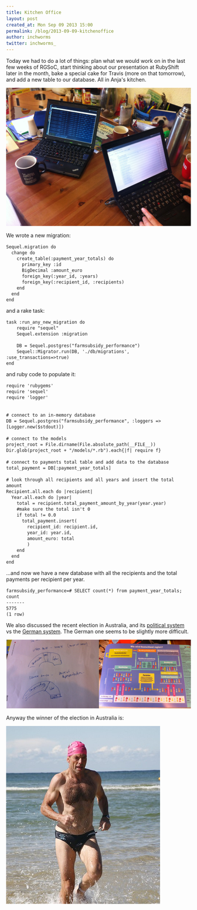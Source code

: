 ```yaml
---
title: Kitchen Office
layout: post
created_at: Mon Sep 09 2013 15:00
permalink: /blog/2013-09-09-kitchenoffice
author: inchworms
twitter: inchworms_
---
```


Today we had to do a lot of things: plan what we would work on in the last few weeks of RGSoC, start thinking about our presentation at RubyShift later in the month, bake a special cake for Travis (more on that tomorrow), and add a new table to our database. All in Anja's kitchen.

![kitchenoffice](/images/kitchenoffice.jpg)

We wrote a new migration:

    Sequel.migration do
      change do
        create_table(:payment_year_totals) do
          primary_key :id
          BigDecimal :amount_euro
          foreign_key(:year_id, :years)
          foreign_key(:recipient_id, :recipients)
        end
      end
    end

and a rake task:

    task :run_any_new_migration do
        require "sequel"
        Sequel.extension :migration

        DB = Sequel.postgres("farmsubsidy_performance")
        Sequel::Migrator.run(DB, './db/migrations', :use_transactions=>true)
    end

and ruby code to populate it:

    require 'rubygems'
    require 'sequel'
    require 'logger'


    # connect to an in-memory database
    DB = Sequel.postgres("farmsubsidy_performance", :loggers => [Logger.new($stdout)])

    # connect to the models
    project_root = File.dirname(File.absolute_path(__FILE__))
    Dir.glob(project_root + "/models/*.rb").each{|f| require f}

    # connect to payments total table and add data to the database
    total_payment = DB[:payment_year_totals]

    # look through all recipients and all years and insert the total amount
    Recipient.all.each do |recipient|
      Year.all.each do |year|
        total = recipient.total_payment_amount_by_year(year.year)
        #make sure the total isn't 0
        if total != 0.0
          total_payment.insert(
            recipient_id: recipient.id,
            year_id: year.id,
            amount_euro: total
            )
        end
      end
    end

...and now we have a new database with all the recipients and the total payments per recipient per year.

    farmsubsidy_performance=# SELECT count(*) from payment_year_totals;
    count 
    -------
    5775
    (1 row)

We also discussed the recent election in Australia, and its [political system](http://en.wikipedia.org/wiki/Parliament_of_Australia) vs the [German system](http://en.wikipedia.org/wiki/Politics_of_Germany). The German one seems to be slightly more difficult.

![australia_government](/images/government.jpg)

Anyway the winner of the election in Australia is:

![abbott](/images/abbottbeach.jpg)

